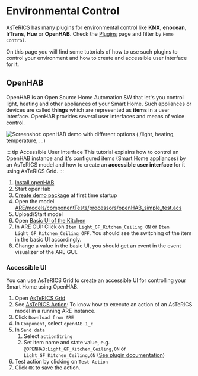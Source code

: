 # Environmental Control

AsTeRICS has many plugins for environmental control like **KNX**, **enocean**, **IrTrans**, **Hue** or **OpenHAB**. Check the [Plugins](/plugins/) page and filter by ```Home Control```.

On this page you will find some tutorials of how to use such plugins to control your environment and how to create and accessible user interface for it.

## OpenHAB

OpenHAB is an Open Source Home Automation SW that let's you control light, heating and other appliances of your Smart Home. Such appliances or devices are called **things** which are represented as **items** in a user interface. OpenHAB provides several user interfaces and means of voice control.

![Screenshot: openHAB demo with different options (./light, heating, temperature, ...)](./img/openhab_overview.png "Screenshot: openHAB demo with different options (light, heating, temperature, ...)")

::: tip Accessible User Interface
This tutorial explains how to control an OpenHAB instance and it's configured items (Smart Home appliances) by an AsTeRICS model and how to create an **accessible user interface** for it using AsTeRICS Grid.
:::

1. [Install openHAB](https://www.openhab.org/docs/installation/)
2. Start openHab
3. [Create demo package](https://www.openhab.org/docs/configuration/packages.html#demo-package-sample-setup) at first time startup
4. Open the model [ARE/models/componentTests/processors/openHAB_simple_test.acs](http://webacs.asterics.eu/?areBaseURI=https://127.0.0.1:8083&openFile=https://raw.githubusercontent.com/asterics/AsTeRICS/master/bin/ARE/models/componentTests/processors/openHAB_simple_test.acs)
5. Upload/Start model
6. Open [Basic UI of the Kitchen](http://localhost:8080/basicui/app?w=GF_Kitchen&sitemap=demo)
7. In ARE GUI: Click on ```Item Light_GF_Kitchen_Ceiling ON``` or ```Item Light_GF_Kitchen_Ceiling OFF```. You should see the switching of the item in the basic UI accordingly.
8. Change a value in the basic UI, you should get an event in the event visualizer of the ARE GUI.

### Accessible UI

You can use AsTeRICS Grid to create an accessible UI for controlling your Smart Home using OpenHAB.

1. Open [AsTeRICS Grid](https://grid.asterics.eu)
2. See [AsTeRICS Action](../../manuals/asterics-grid/05_actions.html#asterics-action): To know how to execute an action of an AsTeRICS model in a running ARE instance.
3. Click ```Download from ARE```
4. In ```Component```, select ```openHAB.1_c```
5. In ```Send data```
   1. Select ```actionString```
   2. Set item name and state value, e.g. ```@OPENHAB:Light_GF_Kitchen_Ceiling,ON``` or ```Light_GF_Kitchen_Ceiling,ON``` ([See plugin documentation](../../plugins/processors/OpenHAB.html#input-port-description))
6. Test action by clicking on ```Test Action```
7. Click ```OK``` to save the action.

<!--
## KNX

## Enocean

## IrTrans

-->
